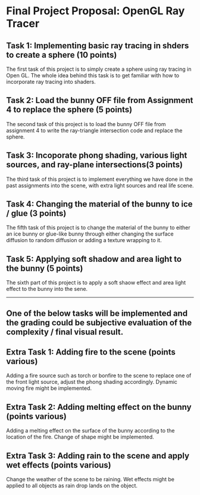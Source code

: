 # Final Project Proposal: OpenGL Ray Tracer

## Task 1: Implementing basic ray tracing in shders to create a sphere (10 points)
<p>The first task of this project is to simply create a sphere using ray tracing in Open GL. The whole idea behind this task is to get familiar with how to incorporate ray tracing into shaders. </p>

## Task 2: Load the bunny OFF file from Assignment 4 to replace the sphere (5 points)
<p>The second task of this project is to load the bunny OFF file from assignment 4 to write the ray-triangle intersection code and replace the sphere. </p>

## Task 3: Incoporate phong shading, various light sources, and ray-plane intersections(3 points)
<p>The third task of this project is to implement everything we have done in the past assignments into the scene, with extra light sources and real life scene. </p>

## Task 4: Changing the material of the bunny to ice / glue (3 points)
<p>The fifth task of this project is to change the material of the bunny to either an ice bunny or glue-like bunny through either changing the surface diffusion to random diffusion or adding a texture wrapping to it. </p>

## Task 5: Applying soft shadow and area light to the bunny (5 points) 
<p>The sixth part of this project is to apply a soft shaow effect and area light effect to the bunny into the sene. </p>

----
## One of the below tasks will be implemented and the grading could be subjective evaluation of the complexity / final visual result.

## Extra Task 1: Adding fire to the scene (points various)
<p>Adding a fire source such as torch or bonfire to the scene to replace one of the front light source, adjust the phong shading accordingly. Dynamic moving fire might be implemented. </p>

## Extra Task 2: Adding melting effect on the bunny (points various)
<p>Adding a melting effect on the surface of the bunny according to the location of the fire. Change of shape might be implemented. </p>

## Extra Task 3: Adding rain to the scene and apply wet effects (points various)
<p>Change the weather of the scene to be raining. Wet effects might be applied to all objects as rain drop lands on the object.</p>

